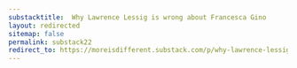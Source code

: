 ```yaml
---
substacktitle:  Why Lawrence Lessig is wrong about Francesca Gino
layout: redirected
sitemap: false
permalink: substack22
redirect_to: https://moreisdifferent.substack.com/p/why-lawrence-lessig-is-wrong-about
---
```

